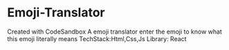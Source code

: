 # Emoji-Translator
Created with CodeSandbox
A emoji translator enter the emoji to know what this emoji literally means
TechStack:Html,Css,Js Library: React
